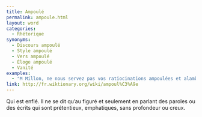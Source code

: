 ```yaml
---
title: Ampoulé
permalink: ampoule.html
layout: word
categories:
  - Rhétorique
synonyms:
  - Discours ampoulé
  - Style ampoulé
  - Vers ampoulé
  - Éloge ampoulé
  - Vanité
examples:
  - "M Millon, ne nous servez pas vos ratiocinations ampoulées et alambiquées!"
link: http://fr.wiktionary.org/wiki/ampoul%C3%A9e
---
```


Qui est enflé. Il ne se dit qu’au figuré et seulement en parlant des paroles ou des écrits qui sont prétentieux, emphatiques, sans profondeur ou creux.

